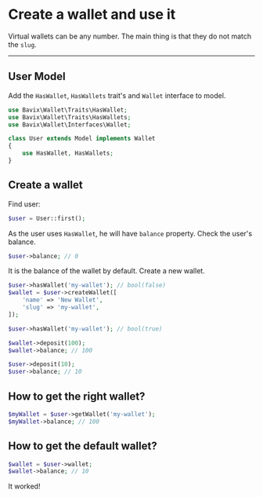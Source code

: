 # Create a wallet and use it

Virtual wallets can be any number. 
The main thing is that they do not match the `slug`.

---

## User Model

Add the `HasWallet`, `HasWallets` trait's and `Wallet` interface to model.

```php
use Bavix\Wallet\Traits\HasWallet;
use Bavix\Wallet\Traits\HasWallets;
use Bavix\Wallet\Interfaces\Wallet;

class User extends Model implements Wallet
{
    use HasWallet, HasWallets;
}
```

## Create a wallet

Find user:

```php
$user = User::first(); 
```

As the user uses `HasWallet`, he will have `balance` property. 
Check the user's balance.

```php
$user->balance; // 0
```

It is the balance of the wallet by default.
Create a new wallet.

```php
$user->hasWallet('my-wallet'); // bool(false)
$wallet = $user->createWallet([
    'name' => 'New Wallet',
    'slug' => 'my-wallet',
]);

$user->hasWallet('my-wallet'); // bool(true)

$wallet->deposit(100);
$wallet->balance; // 100

$user->deposit(10); 
$user->balance; // 10
```

## How to get the right wallet?

```php
$myWallet = $user->getWallet('my-wallet');
$myWallet->balance; // 100
```

## How to get the default wallet?

```php
$wallet = $user->wallet;
$wallet->balance; // 10
```

It worked! 
